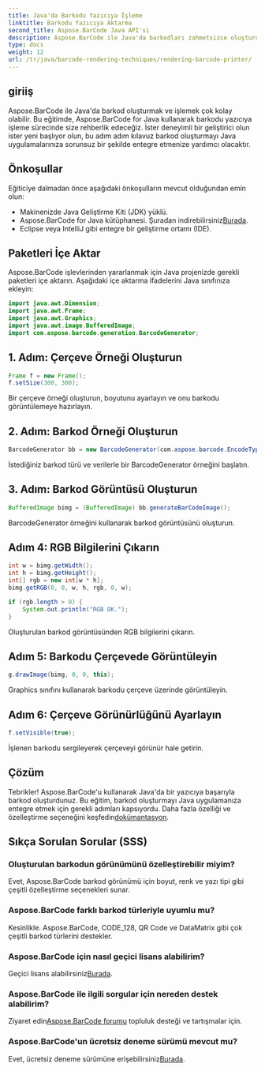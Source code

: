 ```yaml
---
title: Java'da Barkodu Yazıcıya İşleme
linktitle: Barkodu Yazıcıya Aktarma
second_title: Aspose.BarCode Java API'si
description: Aspose.BarCode ile Java'da barkodları zahmetsizce oluşturun ve işleyin. Sorunsuz entegrasyon için adım adım kılavuzumuzu izleyin.
type: docs
weight: 12
url: /tr/java/barcode-rendering-techniques/rendering-barcode-printer/
---
```


## giriiş

Aspose.BarCode ile Java'da barkod oluşturmak ve işlemek çok kolay olabilir. Bu eğitimde, Aspose.BarCode for Java kullanarak barkodu yazıcıya işleme sürecinde size rehberlik edeceğiz. İster deneyimli bir geliştirici olun ister yeni başlıyor olun, bu adım adım kılavuz barkod oluşturmayı Java uygulamalarınıza sorunsuz bir şekilde entegre etmenize yardımcı olacaktır.

## Önkoşullar

Eğiticiye dalmadan önce aşağıdaki önkoşulların mevcut olduğundan emin olun:

- Makinenizde Java Geliştirme Kiti (JDK) yüklü.
-  Aspose.BarCode for Java kütüphanesi. Şuradan indirebilirsiniz[Burada](https://releases.aspose.com/barcode/java/).
- Eclipse veya IntelliJ gibi entegre bir geliştirme ortamı (IDE).

## Paketleri İçe Aktar

Aspose.BarCode işlevlerinden yararlanmak için Java projenizde gerekli paketleri içe aktarın. Aşağıdaki içe aktarma ifadelerini Java sınıfınıza ekleyin:

```java
import java.awt.Dimension;
import java.awt.Frame;
import java.awt.Graphics;
import java.awt.image.BufferedImage;
import com.aspose.barcode.generation.BarcodeGenerator;
```

## 1. Adım: Çerçeve Örneği Oluşturun

```java
Frame f = new Frame();
f.setSize(300, 300);
```

Bir çerçeve örneği oluşturun, boyutunu ayarlayın ve onu barkodu görüntülemeye hazırlayın.

## 2. Adım: Barkod Örneği Oluşturun

```java
BarcodeGenerator bb = new BarcodeGenerator(com.aspose.barcode.EncodeTypes.CODE_128, "1234567");
```

İstediğiniz barkod türü ve verilerle bir BarcodeGenerator örneğini başlatın.

## 3. Adım: Barkod Görüntüsü Oluşturun

```java
BufferedImage bimg = (BufferedImage) bb.generateBarCodeImage();
```

BarcodeGenerator örneğini kullanarak barkod görüntüsünü oluşturun.

## Adım 4: RGB Bilgilerini Çıkarın

```java
int w = bimg.getWidth();
int h = bimg.getHeight();
int[] rgb = new int[w * h];
bimg.getRGB(0, 0, w, h, rgb, 0, w);

if (rgb.length > 0) {
    System.out.println("RGB OK.");
}
```

Oluşturulan barkod görüntüsünden RGB bilgilerini çıkarın.

## Adım 5: Barkodu Çerçevede Görüntüleyin

```java
g.drawImage(bimg, 0, 0, this);
```

Graphics sınıfını kullanarak barkodu çerçeve üzerinde görüntüleyin.

## Adım 6: Çerçeve Görünürlüğünü Ayarlayın

```java
f.setVisible(true);
```

İşlenen barkodu sergileyerek çerçeveyi görünür hale getirin.

## Çözüm

 Tebrikler! Aspose.BarCode'u kullanarak Java'da bir yazıcıya başarıyla barkod oluşturdunuz. Bu eğitim, barkod oluşturmayı Java uygulamanıza entegre etmek için gerekli adımları kapsıyordu. Daha fazla özelliği ve özelleştirme seçeneğini keşfedin[dokümantasyon](https://reference.aspose.com/barcode/java/).

## Sıkça Sorulan Sorular (SSS)

### Oluşturulan barkodun görünümünü özelleştirebilir miyim?
Evet, Aspose.BarCode barkod görünümü için boyut, renk ve yazı tipi gibi çeşitli özelleştirme seçenekleri sunar.

### Aspose.BarCode farklı barkod türleriyle uyumlu mu?
Kesinlikle. Aspose.BarCode, CODE_128, QR Code ve DataMatrix gibi çok çeşitli barkod türlerini destekler.

### Aspose.BarCode için nasıl geçici lisans alabilirim?
 Geçici lisans alabilirsiniz[Burada](https://purchase.aspose.com/temporary-license/).

### Aspose.BarCode ile ilgili sorgular için nereden destek alabilirim?
 Ziyaret edin[Aspose.BarCode forumu](https://forum.aspose.com/c/barcode/13) topluluk desteği ve tartışmalar için.

### Aspose.BarCode'un ücretsiz deneme sürümü mevcut mu?
 Evet, ücretsiz deneme sürümüne erişebilirsiniz[Burada](https://releases.aspose.com/).


